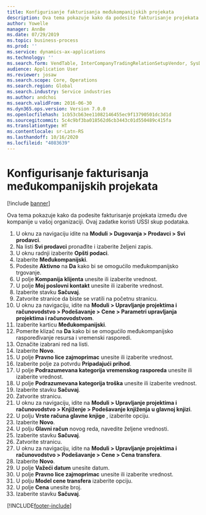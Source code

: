 ```yaml
---
title: Konfigurisanje fakturisanja međukompanijskih projekata
description: Ova tema pokazuje kako da podesite fakturisanje projekata između dve kompanije u vašoj organizaciji.
author: Yowelle
manager: AnnBe
ms.date: 07/29/2019
ms.topic: business-process
ms.prod: ''
ms.service: dynamics-ax-applications
ms.technology: ''
ms.search.form: VendTable, InterCompanyTradingRelationSetupVendor, SysDataAreaSelectLookup, ProjParameters, ProjPosting, ProjTransferPrice
audience: Application User
ms.reviewer: josaw
ms.search.scope: Core, Operations
ms.search.region: Global
ms.search.industry: Service industries
ms.author: andchoi
ms.search.validFrom: 2016-06-30
ms.dyn365.ops.version: Version 7.0.0
ms.openlocfilehash: 1cb53cb63ee11082146455ec9f13790501dc3d1d
ms.sourcegitcommit: 5c4c9bf3ba018562d6cb3443c01d550489c415fa
ms.translationtype: HT
ms.contentlocale: sr-Latn-RS
ms.lasthandoff: 10/16/2020
ms.locfileid: "4083639"
---
```

# <a name="configure-intercompany-project-invoicing"></a>Konfigurisanje fakturisanja međukompanijskih projekata

[!include [banner](../../includes/banner.md)]

Ova tema pokazuje kako da podesite fakturisanje projekata između dve kompanije u vašoj organizaciji. Ovaj zadatke koristi USSI skup podataka.

1. U oknu za navigaciju idite na **Moduli > Dugovanja > Prodavci > Svi prodavci**.
2. Na listi **Svi prodavci** pronađite i izaberite željeni zapis.
3. U oknu radnji izaberite **Opšti podaci**.
4. Izaberite **Međukompanijski**.
5. Podesite **Aktivno** na **Da** kako bi se omogućilo međukompanijsko trgovanje.
6. U polje **Kompanija klijenta** unesite ili izaberite vrednost.
7. U polje **Moj poslovni kontakt** unesite ili izaberite vrednost.
8. Izaberite stavku **Sačuvaj**.
9. Zatvorite stranice da biste se vratili na početnu stranicu.
10. U oknu za navigaciju, idite na **Moduli > Upravljanje projektima i računovodstvo > Podešavanje > Cene > Parametri upravljanja projektima i računovodstvom**.
11. Izaberite karticu **Međukompanijski**.
12. Pomerite klizač na **Da** kako bi se omogućilo međukompanijsko raspoređivanje resursa i vremenski rasporedi.
13. Označite izabrani red na listi.
14. Izaberite **Novo**.
15. U polje **Pravno lice zajmoprimac** unesite ili izaberite vrednost.
16. Izaberite polje za potvrdu **Pripadajući prihod**.
17. U polje **Podrazumevana kategorija vremenskog rasporeda** unesite ili izaberite vrednost.
18. U polje **Podrazumevana kategorija troška** unesite ili izaberite vrednost.
19. Izaberite stavku **Sačuvaj**.
20. Zatvorite stranicu.
21. U oknu za navigaciju, idite na **Moduli > Upravljanje projektima i računovodstvo > Knjiženje > Podešavanje knjiženja u glavnoj knjizi**.
22. U polju **Vrste računa glavne knjige** , izaberite opciju.
23. Izaberite **Novo**.
24. U polju **Glavni račun** novog reda, navedite željene vrednosti.
25. Izaberite stavku **Sačuvaj**.
26. Zatvorite stranicu.
27. U oknu za navigaciju, idite na **Moduli > Upravljanje projektima i računovodstvo > Podešavanje > Cene > Cena transfera**.
28. Izaberite **Novo**.
29. U polje **Važeći datum** unesite datum.
30. U polje **Pravno lice zajmoprimac** unesite ili izaberite vrednost.
31. U polju **Model cene transfera** izaberite opciju.
32. U polje **Cena** unesite broj.
33. Izaberite stavku **Sačuvaj**.



[!INCLUDE[footer-include](../../includes/footer-banner.md)]